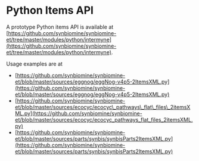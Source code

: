 # Python Items API

A prototype Python items API is available at [https://github.com/synbiomine/synbiomine-et/tree/master/modules/python/intermyne](https://github.com/synbiomine/synbiomine-et/tree/master/modules/python/intermyne).

Usage examples are at

* [https://github.com/synbiomine/synbiomine-et/blob/master/sources/eggnog/eggNog-v4p5-2ItemsXML.py](https://github.com/synbiomine/synbiomine-et/blob/master/sources/eggnog/eggNog-v4p5-2ItemsXML.py)
* [https://github.com/synbiomine/synbiomine-et/blob/master/sources/ecocyc/ecocyc\_pathways\_flat\_files\_2itemsXML.py](https://github.com/synbiomine/synbiomine-et/blob/master/sources/ecocyc/ecocyc_pathways_flat_files_2itemsXML.py)
* [https://github.com/synbiomine/synbiomine-et/blob/master/sources/parts/synbis/synbisParts2ItemsXML.py](https://github.com/synbiomine/synbiomine-et/blob/master/sources/parts/synbis/synbisParts2ItemsXML.py)

